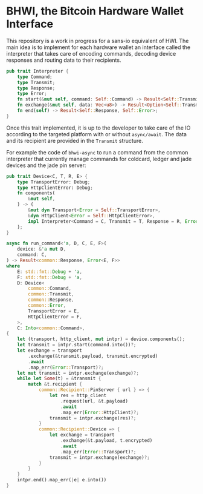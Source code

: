 # BHWI, the Bitcoin Hardware Wallet Interface

This repository is a work in progress for a sans-io equivalent of HWI.
The main idea is to implement for each hardware wallet an interface called
the interpreter that takes care of encoding commands, decoding device responses
and routing data to their recipients.

```rust
pub trait Interpreter {
    type Command;
    type Transmit;
    type Response;
    type Error;
    fn start(&mut self, command: Self::Command) -> Result<Self::Transmit, Self::Error>;
    fn exchange(&mut self, data: Vec<u8>) -> Result<Option<Self::Transmit>, Self::Error>;
    fn end(self) -> Result<Self::Response, Self::Error>;
}
```

Once this trait implemented, it is up to the developer to take care of the IO according to the
targeted platform with or without `async/await`. The data and its
recipient are provided in the `Transmit` structure.

For example the code of `bhwi-async` to run a command from the common interpreter that currently
manage commands for coldcard, ledger and jade devices and the jade pin server:

```rust
pub trait Device<C, T, R, E> {
    type TransportError: Debug;
    type HttpClientError: Debug;
    fn components(
        &mut self,
    ) -> (
        &mut dyn Transport<Error = Self::TransportError>,
        &dyn HttpClient<Error = Self::HttpClientError>,
        impl Interpreter<Command = C, Transmit = T, Response = R, Error = E>,
    );
}

async fn run_command<'a, D, C, E, F>(
    device: &'a mut D,
    command: C,
) -> Result<common::Response, Error<E, F>>
where
    E: std::fmt::Debug + 'a,
    F: std::fmt::Debug + 'a,
    D: Device<
        common::Command,
        common::Transmit,
        common::Response,
        common::Error,
        TransportError = E,
        HttpClientError = F,
    >,
    C: Into<common::Command>,
{
    let (transport, http_client, mut intpr) = device.components();
    let transmit = intpr.start(command.into())?;
    let exchange = transport
        .exchange(&transmit.payload, transmit.encrypted)
        .await
        .map_err(Error::Transport)?;
    let mut transmit = intpr.exchange(exchange)?;
    while let Some(t) = &transmit {
        match &t.recipient {
            common::Recipient::PinServer { url } => {
                let res = http_client
                    .request(url, &t.payload)
                    .await
                    .map_err(Error::HttpClient)?;
                transmit = intpr.exchange(res)?;
            }
            common::Recipient::Device => {
                let exchange = transport
                    .exchange(&t.payload, t.encrypted)
                    .await
                    .map_err(Error::Transport)?;
                transmit = intpr.exchange(exchange)?;
            }
        }
    }
    intpr.end().map_err(|e| e.into())
}

```
